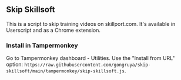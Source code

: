 ## Skip Skillsoft
This is a script to skip training videos on skillport.com. It's available in Userscript and as a Chrome extension.

### Install in Tampermonkey
Go to Tampermonkey dashboard - Utilities. Use the "Install from URL" option: `https://raw.githubusercontent.com/gongruya/skip-skillsoft/main/tampermonkey/skip-skillsoft.js`.
